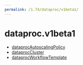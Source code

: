 ```yaml
---
permalink: /1.74/dataproc/v1beta1/
---
```


# dataproc.v1beta1



* [dataprocAutoscalingPolicy](dataprocAutoscalingPolicy.md)
* [dataprocCluster](dataprocCluster.md)
* [dataprocWorkflowTemplate](dataprocWorkflowTemplate.md)